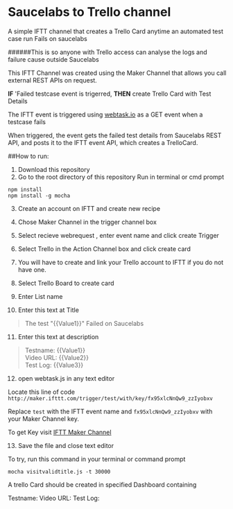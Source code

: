 # Saucelabs to Trello channel


A simple IFTT channel that creates a Trello Card anytime an automated test case run Fails on saucelabs

######This is so anyone with Trello access can analyse the logs and failure cause outside Saucelabs

This IFTT Channel was created using the Maker Channel that allows you call external REST APIs on request.

**IF** 'Failed testcase event is trigerred, **THEN** create Trello Card with Test Details

The IFTT event is triggered using [webtask.io](http://webtask.io) as a GET event when a testcase fails

When triggered, the event gets the failed test details from Saucelabs REST API, and posts it to the IFTT event API, which creates a TrelloCard. 

##How to run:
 1. Download this repository
 2. Go to the root directory of this repository
 Run in terminal or cmd prompt

```
npm install
npm install -g mocha

```

3. Create an account on IFTT and create new recipe

4. Chose Maker Channel in the trigger channel box
5. Select recieve webrequest , enter event name and click create Trigger
6. Select Trello in the Action Channel box and click create card
7. You will have to create and link your Trello account to IFTT if you do not have one.
8. Select Trello Board to create card
9. Enter List name
10. Enter this text at Title

>The test "{{Value1}}" Failed on Saucelabs

11. Enter this text at description
 
>Testname: {{Value1}}<br>
>Video URL: {{Value2}}<br>
>Test Log: {{Value3}}

12. open webtask.js in any text editor

Locate this line of code 
`http://maker.ifttt.com/trigger/test/with/key/fx95xlcNnQw9_zzIyobxv` 

Replace `test` with the IFTT event name and `fx95xlcNnQw9_zzIyobxv` with your Maker Channel key. 

To get Key visit [IFTT Maker Channel](https://iftt.com/maker)

13. Save the file and close text editor

To try, run this command in your terminal or command prompt

`mocha visitvalidtitle.js -t 30000`


A trello Card should be created  in specified Dashboard containing

Testname: 
Video URL: 
Test Log: 





